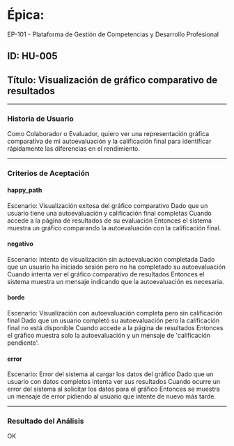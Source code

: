 # Épica: 
EP-101 - Plataforma de Gestión de Competencias y Desarrollo Profesional

## ID: HU-005  
## Título: Visualización de gráfico comparativo de resultados

---

### Historia de Usuario

Como Colaborador o Evaluador, quiero ver una representación gráfica comparativa de mi autoevaluación y la calificación final para identificar rápidamente las diferencias en el rendimiento.

---

### Criterios de Aceptación

#### happy_path
Escenario: Visualización exitosa del gráfico comparativo
Dado que un usuario tiene una autoevaluación y calificación final completas
Cuando accede a la página de resultados de su evaluación
Entonces el sistema muestra un gráfico comparando la autoevaluación con la calificación final.

#### negativo
Escenario: Intento de visualización sin autoevaluación completada
Dado que un usuario ha iniciado sesión pero no ha completado su autoevaluación
Cuando intenta ver el gráfico comparativo de resultados
Entonces el sistema muestra un mensaje indicando que la autoevaluación es necesaria.

#### borde
Escenario: Visualización con autoevaluación completa pero sin calificación final
Dado que un usuario completó su autoevaluación pero la calificación final no está disponible
Cuando accede a la página de resultados
Entonces el gráfico muestra solo la autoevaluación y un mensaje de 'calificación pendiente'.

#### error
Escenario: Error del sistema al cargar los datos del gráfico
Dado que un usuario con datos completos intenta ver sus resultados
Cuando ocurre un error del sistema al solicitar los datos para el gráfico
Entonces se muestra un mensaje de error pidiendo al usuario que intente de nuevo más tarde.

---

### Resultado del Análisis  
OK

